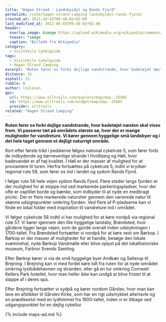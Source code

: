 ```yaml
---
title: "Hagen Strand - Landsbyidyl og Rands Fjord"
permalink: /rute/hagen-strand-camping-landsbyidyl-rands-fjord/
created_at: 2011-10-03T09:48:02+02:00
last_modified_at: 2012-06-03T09:48:02+02:00
header:
  overlay_image: &image https://upload.wikimedia.org/wikipedia/commons/8/86/Rands_Fjord.JPG
  teaser: *image
  caption: "Billede fra Wikipedia"
category:
  - VisitVejle Cykelguide
tags:
  - VisitVejle Cykelguide
  - Hagen Strand Camping
excerpt: "Ruten fører os forbi dejlige sandstrande, hvor badetøjet næsten skal vises frem. Vi passerer tæt på områdets største sø, hvor der er mange muligheder for vandreture."
distance: 33
asphalt: 33
rubble: 0
author: lsolesen
gps: 
  url: https://www.alltrails.com/explore/map/map--25405
  id: https://www.alltrails.com/widget/map/map--25405
  provider: alltrails
related: "Hagen Strand Camping"
---
```


**Ruten fører os forbi dejlige sandstrande, hvor badetøjet næsten skal vises frem. Vi passerer tæt på områdets største sø, hvor der er mange muligheder for vandreture. Vi kører gennem hyggelige små landsbyer og i det hele taget gennem et dejligt naturrigt område.**

Kort efter første tråd i pedalerne følges national cykelrute 5, som fører forbi de indbydende og børnevenlige strande i Hvidbjerg og Høll, hvor badevandet er af høj kvalitet. I Høll er der masser af mulighed for at proviantere til turen. Herfra fortsættes på cykelrute 5, indtil vi krydser regional rute 58, som fører os ind i landet og sydom Rands Fjord. 

I følger rute 58 hele vejen sydom Rands Fjord. Flere steder langs fjorden er der mulighed for at stoppe ind ved markerede parkeringspladser, hvor der ofte er osptillet borde og bænke, som indbyder til at nyde en medbragt picnic. Der er flere markerede naturstier gennem den varierede natur til skønne udsigtspunkter omkring fjorden. Ved flere af P-pladserne kan vi finde en lokal folder med inspiration til vandreture ind i området.

Vi følger cykelrute 58 indtil vi har mulighed for at køre nordpå via regional rute 57. Vi kører igennem den lille hyggelige landsby, Brøndsted, hvor gårdene ligger langs vejen, som de gjorde overalt inden udstykningen i 1700-tallet. Fra Brøndsted fortsætter vi nordpå for at køre vest om Børkop. I Børkop er der masser af muligheder for at handle, besøge den lokale svømmehal, nyde Børkop Vandmølle eller blive oplyst på det lokalhistoriske museum, Farbror Svends Samling.

Efter Børkop kører vi via de små hyggelige byer Andkær og Sellerup til Brejning. I Brejning kan vi med fordel køre lidt fra ruten for at nyde området omkring lystbådehavnen og stranden, eller gå en tur omkring Comwell Kellers Park hotellet, hvor man heller ikke kan undgå at blive fristet til at slappe af i deres spa. 

Efter Brejning fortsætter vi sydpå og kører nordom Gårslev, hvor man kan lave en afstikker til Gårslev Kirke, som har en rigt udsmykket altertavle og en prædikestol med en lydhimmel fra 1600-tallet, inden vi er tilbage ved udgangspunktet for en dejlig cykeltur.

{% include maps-ad.md %}
